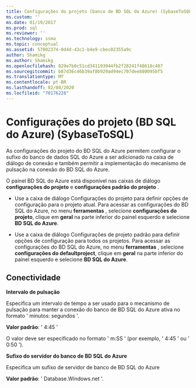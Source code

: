 ```yaml
---
title: Configurações do projeto (banco de BD SQL do Azure) (SybaseToSQL) | Microsoft Docs
ms.custom: ''
ms.date: 01/19/2017
ms.prod: sql
ms.reviewer: ''
ms.technology: ssma
ms.topic: conceptual
ms.assetid: 57002374-0d4d-43c1-b4e9-cbec02355a9c
author: Shamikg
ms.author: Shamikg
ms.openlocfilehash: 829e7b0c51cd341193944fb2f28241f48618c407
ms.sourcegitcommit: b87d36c46b39af8b929ad94ec707dee8800950f5
ms.translationtype: MT
ms.contentlocale: pt-BR
ms.lasthandoff: 02/08/2020
ms.locfileid: "70176228"
---
```

# <a name="project-settings-azure-sql-db--sybasetosql"></a>Configurações do projeto (BD SQL do Azure) (SybaseToSQL)
As configurações do projeto do BD SQL do Azure permitem configurar o sufixo do banco de dados SQL do Azure a ser adicionado na caixa de diálogo de conexão e também permitir a implementação do mecanismo de pulsação na conexão do BD SQL do Azure.  
  
O painel BD SQL do Azure está disponível nas caixas de diálogo **configurações do projeto** e **configurações padrão do projeto** .  
  
-   Use a caixa de diálogo Configurações do projeto para definir opções de configuração para o projeto atual. Para acessar as configurações do BD SQL do Azure, no menu **ferramentas** , selecione **configurações do projeto**, clique em **geral** na parte inferior do painel esquerdo e selecione **BD SQL do Azure**.  
  
-   Use a caixa de diálogo Configurações de projeto padrão para definir opções de configuração para todos os projetos. Para acessar as configurações do BD SQL do Azure, no menu **ferramentas** , selecione **configurações do defaultproject**, clique em **geral** na parte inferior do painel esquerdo e selecione **BD SQL do Azure**.  
  
## <a name="connectivity"></a>Conectividade  
**Intervalo de pulsação**  
  
Especifica um intervalo de tempo a ser usado para o mecanismo de pulsação para manter a conexão do banco de BD SQL do Azure ativa no formato ' minutos: segundos '.  
  
**Valor padrão**: ' 4:45 '  
  
O valor deve ser especificado no formato ' m:SS ' (por exemplo, ' 4:45 ' ou ' 0:50 ').  
  
**Sufixo do servidor do banco de BD SQL do Azure**  
  
Especifica um sufixo de servidor de banco de BD SQL do Azure  
  
**Valor padrão**: ' Database.Windows.net '.  
  
